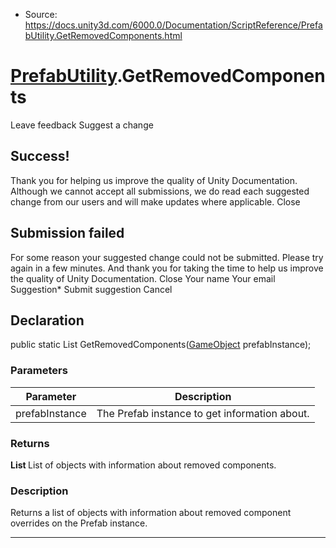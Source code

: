 * Source: https://docs.unity3d.com/6000.0/Documentation/ScriptReference/PrefabUtility.GetRemovedComponents.html

#  [PrefabUtility](https://docs.unity3d.com/6000.0/Documentation/ScriptReference/PrefabUtility.html).GetRemovedComponents
Leave feedback
Suggest a change
## Success!
Thank you for helping us improve the quality of Unity Documentation. Although we cannot accept all submissions, we do read each suggested change from our users and will make updates where applicable.
Close
## Submission failed
For some reason your suggested change could not be submitted. Please <a>try again</a> in a few minutes. And thank you for taking the time to help us improve the quality of Unity Documentation.
Close
Your name Your email Suggestion* Submit suggestion
Cancel
## Declaration
public static List<RemovedComponent> GetRemovedComponents([GameObject](https://docs.unity3d.com/6000.0/Documentation/ScriptReference/GameObject.html) prefabInstance); 
### Parameters
Parameter | Description  
---|---  
prefabInstance | The Prefab instance to get information about.  
### Returns
**List <RemovedComponent>** List of objects with information about removed components. 
### Description
Returns a list of objects with information about removed component overrides on the Prefab instance.
* * *
